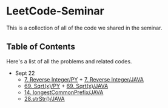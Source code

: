 # LeetCode-Seminar
This is a collection of all of the code we shared in the seminar.



## Table of Contents

Here's a list of all the problems and related codes.

+ Sept 22
  + [7. Reverse Integer/PY](code/7_Reverse_Integer/main.py) + [7. Reverse Integer/JAVA](code/7_Reverse_Integer/Reverse_Integer_07.java)
  + [69. Sqrt(x)/PY](code/69_Sqrt_x/main.py) + [69. Sqrt(x)/JAVA](code/69_Sqrt_x/Sqrtx_69.java)
  + [14. longestCommonPrefix/JAVA](code/longestCommonPrefix_14/longestCommonPrefix_14)
  + [28.strStr()/JAVA](code/strStr_28/Implement_strStr_28.java)

